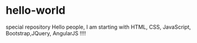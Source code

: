 # hello-world
special repository
Hello people,
I am starting with HTML, CSS, JavaScript, Bootstrap,JQuery, AngularJS !!!! 
